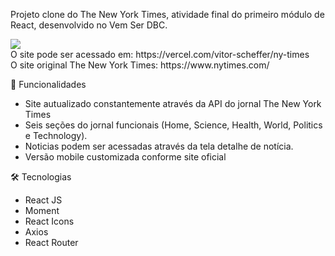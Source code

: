 Projeto clone do The New York Times, atividade final do primeiro módulo de React, desenvolvido no Vem Ser DBC.

<a href="https://vercel.com/vitor-scheffer/ny-times" target="_blank">
  <img src="https://user-images.githubusercontent.com/103120313/181872455-2fe112c2-b304-4523-99d0-4527202cae49.png"></img>
</a>
<br>
O site pode ser acessado em: https://vercel.com/vitor-scheffer/ny-times <br>
O site original The New York Times: https://www.nytimes.com/

📲 Funcionalidades

<ul>
  <li>Site autualizado constantemente através da API do jornal The New York Times</li>
  <li>Seis seções do jornal funcionais (Home, Science, Health, World, Politics e Technology).</li>
  <li>Noticias podem ser acessadas através da tela detalhe de notícia.</li>
  <li>Versão mobile customizada conforme site oficial</li>
</ul>

🛠 Tecnologias
<ul>
  <li>React JS</li>
  <li>Moment</li>
  <li>React Icons</li>
  <li>Axios</li>
  <li>React Router</li>
</ul>

